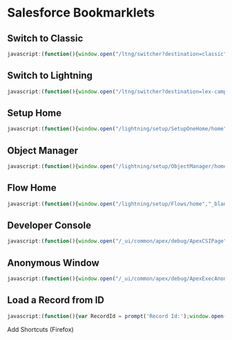 # Salesforce Bookmarklets

## Switch to Classic
```js
javascript:(function(){window.open("/ltng/switcher?destination=classic","_blank");})()
```

## Switch to Lightning
```js
javascript:(function(){window.open("/ltng/switcher?destination=lex-campaign","_blank");})()
```

## Setup Home
```js
javascript:(function(){window.open("/lightning/setup/SetupOneHome/home","_blank");})()
```
## Object Manager
```js
javascript:(function(){window.open("/lightning/setup/ObjectManager/home","_blank");})()
```

## Flow Home
```js
javascript:(function(){window.open("/lightning/setup/Flows/home","_blank");})()
```

## Developer Console
```js
javascript:(function(){window.open("/_ui/common/apex/debug/ApexCSIPage","_blank");})()
```

## Anonymous Window
```js
javascript:(function(){window.open("/_ui/common/apex/debug/ApexExecAnon","_blank");})()
```
## Load a Record from ID
```js
javascript:(function(){var RecordId = prompt('Record Id:');window.open(`/${RecordId}`,"_blank");})()
```


Add Shortcuts (Firefox)